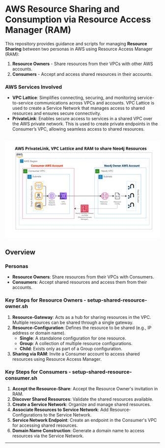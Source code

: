 # AWS Resource Sharing and Consumption via Resource Access Manager (RAM)

This repository provides guidance and scripts for managing **Resource Sharing** between two personas in AWS using Resource Access Manager (RAM):  
1. **Resource Owners** - Share resources from their VPCs with other AWS accounts.  
2. **Consumers** - Accept and access shared resources in their accounts.

### AWS Services Involved  
- **VPC Lattice**: Simplifies connecting, securing, and monitoring service-to-service communications across VPCs and accounts. VPC Lattice is used to create a Service Network that manages access to shared resources and ensures secure connectivity.  
- **PrivateLink**: Enables secure access to services in a shared VPC over the AWS private network. This is used to create private endpoints in the Consumer’s VPC, allowing seamless access to shared resources.  


![alt text](https://github.com/neo4j-partners/aws-resource-share-with-privatelink-and-vpc-lattice/blob/main/AWS_Neo4j_share_Resoiurces.jpg?raw=true)
---

## Overview  

### Personas  
- **Resource Owners**: Share resources from their VPCs with Consumers.  
- **Consumers**: Accept shared resources and access them from their accounts.  

### Key Steps for Resource Owners - setup-shared-resource-owner.sh
1. **Resource-Gateway**: Acts as a hub for sharing resources in the VPC. Multiple resources can be shared through a single gateway.  
2. **Resource-Configuration**: Defines the resource to be shared (e.g., IP address or domain name).  
   - **Single**: A standalone configuration for one resource.  
   - **Group**: A collection of multiple resource configurations.  
   - **Child**: Exists only as part of a Group configuration.  
3. **Sharing via RAM**: Invite a Consumer account to access shared resources using Resource Access Manager.  

### Key Steps for Consumers  - setup-shared-resource-consumer.sh
1. **Accept the Resource-Share**: Accept the Resource Owner's invitation in RAM.  
2. **Discover Shared Resources**: Validate the shared resources available.  
3. **Create a Service Network**: Organize and manage shared resources.  
4. **Associate Resources to Service Network**: Add Resource-Configurations to the Service Network.  
5. **Service Network Endpoint**: Create an endpoint in the Consumer's VPC for accessing shared resources.  
6. **Domain Name Construction**: Generate a domain name to access resources via the Service Network.

---
